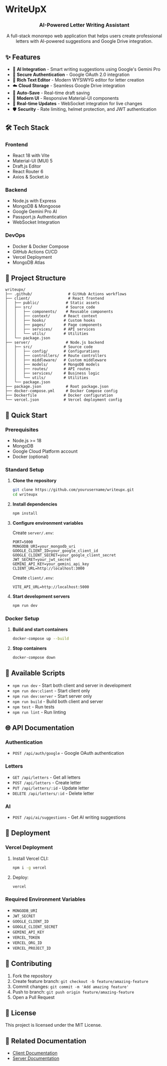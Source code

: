 # WriteUpX

<div align="center">
  <h3>AI-Powered Letter Writing Assistant</h3>
  <p>A full-stack monorepo web application that helps users create professional letters with AI-powered suggestions and Google Drive integration.</p>
</div>

## ✨ Features

- 🤖 **AI Integration** - Smart writing suggestions using Google's Gemini Pro
- 🔐 **Secure Authentication** - Google OAuth 2.0 integration
- 📝 **Rich Text Editor** - Modern WYSIWYG editor for letter creation
- ☁️ **Cloud Storage** - Seamless Google Drive integration
- 💾 **Auto-Save** - Real-time draft saving
- 🎨 **Modern UI** - Responsive Material-UI components
- 🔄 **Real-time Updates** - WebSocket integration for live changes
- 🛡️ **Security** - Rate limiting, helmet protection, and JWT authentication

## 🛠️ Tech Stack

### Frontend
- React 18 with Vite
- Material-UI (MUI) 5
- Draft.js Editor
- React Router 6
- Axios & Socket.io

### Backend
- Node.js with Express
- MongoDB & Mongoose
- Google Gemini Pro AI
- Passport.js Authentication
- WebSocket Integration

### DevOps
- Docker & Docker Compose
- GitHub Actions CI/CD
- Vercel Deployment
- MongoDB Atlas

## 📁 Project Structure

```
writeupx/
├── .github/                # GitHub Actions workflows
├── client/                 # React frontend
│   ├── public/            # Static assets
│   ├── src/               # Source code
│   │   ├── components/    # Reusable components
│   │   ├── context/      # React context
│   │   ├── hooks/        # Custom hooks
│   │   ├── pages/        # Page components
│   │   ├── services/     # API services
│   │   └── utils/        # Utilities
│   └── package.json
├── server/                # Node.js backend
│   ├── src/              # Source code
│   │   ├── config/       # Configurations
│   │   ├── controllers/  # Route controllers
│   │   ├── middleware/   # Custom middleware
│   │   ├── models/       # MongoDB models
│   │   ├── routes/       # API routes
│   │   ├── services/     # Business logic
│   │   └── utils/        # Utilities
│   └── package.json
├── package.json           # Root package.json
├── docker-compose.yml     # Docker Compose config
├── Dockerfile            # Docker configuration
└── vercel.json           # Vercel deployment config
```

## 🚀 Quick Start

### Prerequisites
- Node.js >= 18
- MongoDB
- Google Cloud Platform account
- Docker (optional)

### Standard Setup

1. **Clone the repository**
   ```bash
   git clone https://github.com/yourusername/writeupx.git
   cd writeupx
   ```

2. **Install dependencies**
   ```bash
   npm install
   ```

3. **Configure environment variables**

   Create `server/.env`:
   ```
   PORT=5000
   MONGODB_URI=your_mongodb_uri
   GOOGLE_CLIENT_ID=your_google_client_id
   GOOGLE_CLIENT_SECRET=your_google_client_secret
   JWT_SECRET=your_jwt_secret
   GEMINI_API_KEY=your_gemini_api_key
   CLIENT_URL=http://localhost:3000
   ```

   Create `client/.env`:
   ```
   VITE_API_URL=http://localhost:5000
   ```

4. **Start development servers**
   ```bash
   npm run dev
   ```

### Docker Setup

1. **Build and start containers**
   ```bash
   docker-compose up --build
   ```

2. **Stop containers**
   ```bash
   docker-compose down
   ```

## 📜 Available Scripts

- `npm run dev` - Start both client and server in development
- `npm run dev:client` - Start client only
- `npm run dev:server` - Start server only
- `npm run build` - Build both client and server
- `npm test` - Run tests
- `npm run lint` - Run linting

## 🌐 API Documentation

### Authentication
- `POST /api/auth/google` - Google OAuth authentication

### Letters
- `GET /api/letters` - Get all letters
- `POST /api/letters` - Create letter
- `PUT /api/letters/:id` - Update letter
- `DELETE /api/letters/:id` - Delete letter

### AI
- `POST /api/ai/suggestions` - Get AI writing suggestions

## 🚀 Deployment

### Vercel Deployment
1. Install Vercel CLI:
   ```bash
   npm i -g vercel
   ```

2. Deploy:
   ```bash
   vercel
   ```

### Required Environment Variables
- `MONGODB_URI`
- `JWT_SECRET`
- `GOOGLE_CLIENT_ID`
- `GOOGLE_CLIENT_SECRET`
- `GEMINI_API_KEY`
- `VERCEL_TOKEN`
- `VERCEL_ORG_ID`
- `VERCEL_PROJECT_ID`

## 🤝 Contributing

1. Fork the repository
2. Create feature branch: `git checkout -b feature/amazing-feature`
3. Commit changes: `git commit -m 'Add amazing feature'`
4. Push to branch: `git push origin feature/amazing-feature`
5. Open a Pull Request

## 📝 License

This project is licensed under the MIT License.

## 🔗 Related Documentation

- [Client Documentation](client/README.md)
- [Server Documentation](server/README.md)
